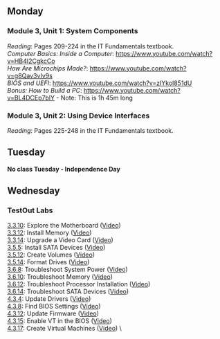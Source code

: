 ## Monday
### Module 3, Unit 1: System Components
*Reading*: Pages 209-224 in the IT Fundamentals textbook. \
*Computer Basics: Inside a Computer*: https://www.youtube.com/watch?v=HB4I2CgkcCo \
*How Are Microchips Made?*: https://www.youtube.com/watch?v=g8Qav3vIv9s \
*BIOS and UEFI*: https://www.youtube.com/watch?v=zIYkol851dU \
*Bonus: How to Build a PC*: https://www.youtube.com/watch?v=BL4DCEp7blY - Note: This is 1h 45m long

### Module 3, Unit 2: Using Device Interfaces
*Reading*: Pages 225-248 in the IT Fundamentals textbook.

## Tuesday
**No class Tuesday - Independence Day**

## Wednesday
### TestOut Labs
[3.3.10](https://labsimapp.testout.com/v6_0_546/index.html/productviewer/1184/3.3.10/): Explore the Motherboard ([Video](https://labsimapp.testout.com/v6_0_546/index.html/productviewer/1184/3.3.9)) \
[3.3.12](https://labsimapp.testout.com/v6_0_546/index.html/productviewer/1184/3.3.12): Install Memory ([Video](https://labsimapp.testout.com/v6_0_546/index.html/productviewer/1184/3.3.11)) \
[3.3.14](https://labsimapp.testout.com/v6_0_546/index.html/productviewer/1184/3.3.14): Upgrade a Video Card ([Video](https://labsimapp.testout.com/v6_0_546/index.html/productviewer/1184/3.3.13)) \
[3.5.5](https://labsimapp.testout.com/v6_0_546/index.html/productviewer/1184/3.5.5): Install SATA Devices ([Video](https://labsimapp.testout.com/v6_0_546/index.html/productviewer/1184/3.5.4)) \
[3.5.12](https://labsimapp.testout.com/v6_0_546/index.html/productviewer/1184/3.5.12): Create Volumes ([Video](https://labsimapp.testout.com/v6_0_546/index.html/productviewer/1184/3.5.11)) \
[3.5.14](https://labsimapp.testout.com/v6_0_546/index.html/productviewer/1184/3.5.14): Format Drives ([Video](https://labsimapp.testout.com/v6_0_546/index.html/productviewer/1184/3.5.13)) \
[3.6.8](https://labsimapp.testout.com/v6_0_546/index.html/productviewer/1184/3.6.8): Troubleshoot System Power ([Video](https://labsimapp.testout.com/v6_0_546/index.html/productviewer/1184/3.6.7)) \
[3.6.10](https://labsimapp.testout.com/v6_0_546/index.html/productviewer/1184/3.6.10): Troubleshoot Memory ([Video](https://labsimapp.testout.com/v6_0_546/index.html/productviewer/1184/3.6.9)) \
[3.6.12](https://labsimapp.testout.com/v6_0_546/index.html/productviewer/1184/3.6.12): Troubleshoot Processor Installation ([Video](https://labsimapp.testout.com/v6_0_546/index.html/productviewer/1184/3.6.11)) \
[3.6.14](https://labsimapp.testout.com/v6_0_546/index.html/productviewer/1184/3.6.14): Troubleshoot SATA Devices ([Video](https://labsimapp.testout.com/v6_0_546/index.html/productviewer/1184/3.6.13)) \
[4.3.4](https://labsimapp.testout.com/v6_0_546/index.html/productviewer/1184/4.3.4): Update Drivers ([Video](https://labsimapp.testout.com/v6_0_546/index.html/productviewer/1184/4.3.3)) \
[4.3.8](https://labsimapp.testout.com/v6_0_546/index.html/productviewer/1184/4.3.8): Find BIOS Settings ([Video](https://labsimapp.testout.com/v6_0_546/index.html/productviewer/1184/4.3.7)) \
[4.3.12](https://labsimapp.testout.com/v6_0_546/index.html/productviewer/1184/4.3.12): Update Firmware ([Video](https://labsimapp.testout.com/v6_0_546/index.html/productviewer/1184/4.3.11)) \
[4.3.15](https://labsimapp.testout.com/v6_0_546/index.html/productviewer/1184/4.3.15): Enable VT in the BIOS ([Video](https://labsimapp.testout.com/v6_0_546/index.html/productviewer/1184/4.3.14)) \
[4.3.17](https://labsimapp.testout.com/v6_0_546/index.html/productviewer/1184/4.3.17): Create Virtual Machines ([Video](https://labsimapp.testout.com/v6_0_546/index.html/productviewer/1184/4.3.16)) \
